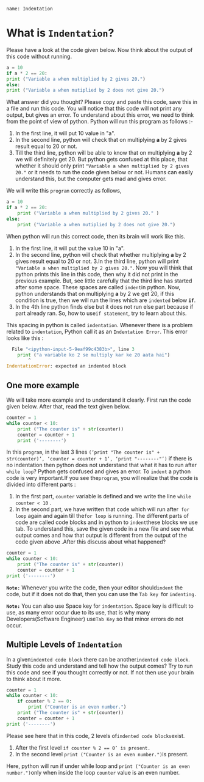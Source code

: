 ﻿```ngMeta
name: Indentation
```

# What is `Indentation`?

Please have a look at the code given below. Now think about the output of this code without running.
```python
a = 10
if a * 2 == 20:
print ("Variable a when multiplied by 2 gives 20.")
else:
print ("Variable a when mutiplied by 2 does not give 20.")
```
What answer did you thought? Please copy and paste this code, save this in a file and run this code. You will notice that this code will not print any output, but gives an error. To understand about this error, we need to think from the point of view of python. Python will run this program as follows :-

1. In the first line, it will put 10 value in "a".  
2. In the second line, python will check that on multiplying **a** by 2 gives result equal to 20 or not.  
3. Till the third line, python will be able to know that on multiplying **a** by 2 we will definitely get 20. But python gets confused at this place, that whether it should only print `"Variable a when multiplied by 2 gives 20."` or it needs to run the code given below or not. Humans can easily understand this, but the computer gets mad and gives error.

We will write this `program` correctly as follows,

```python
a = 10
if a * 2 == 20:
    print ("Variable a when multiplied by 2 gives 20." )
else:
    print ("Variable a when mutiplied by 2 does not give 20.")
```

When  python will run this correct code, then its brain will work like this. 

1. In the first line, it will put the value 10 in "a".
2. In the second line, python will check that whether multiplying **a** by 2 gives result equal to 20 or not.
3.In the third line, python will print `"Variable a when multiplied by 2 gives 20."`. Now you will think that python prints this line in this code, then why it did not print in the previous example. But, see little carefully that the third line has started after some space. These spaces are called `indent`in python. Now, python understands that on multiplying **a** by 2 we get 20, if this condition is true, then we will run the lines which are `indented` below **`if`**.
4. In the 4th line  python finds else but it does not run else part because if part already ran. So, how to use`if statement`, try to learn about this.

  
This spacing in python is called `indentation`. Whenever there is a problem related to `indentation`, Python call it as an `Indentation Error`. This error looks like this :

```python
  File "<ipython-input-5-9eaf99c4383b>", line 3
    print ("a variable ko 2 se multiply kar ke 20 aata hai")
        ^
IndentationError: expected an indented block
```


## One more example

We will take more example and to understand it clearly. First run the code given below. After that, read the text given below.
```python
counter = 1
while counter < 10:
	print ("The counter is" + str(counter))
	counter = counter + 1
	print ('--------')
```	

In this `program`, in the last  3 lines ` (‘print "The counter is" + str(counter)’, ‘counter = counter + 1’, ‘print "--------"’) ` if there is no indentation then python does not understand that what it has to run after `while loop`? Python gets confused and  gives an error. To `indent` a python  code is very important.If you see the`program`, you will realize that the code is divided into different parts :

1. In the first part, `counter` variable is defined and we write the line `while counter < 10` .
2. In the second part, we have written that code which will run after` for loop` again and again till the`for loop` is running. 
The different parts of code are called code blocks and in python to `indent`these blocks we use tab. 
To understand this, save the given code in a new file and see what output comes and how that output is different from the output of the code given above .After this discuss about what happened?
```python
counter = 1
while counter < 10:
	print ("The counter is" + str(counter))
	counter = counter + 1
print ('--------')
```

**`Note:`** Whenever you write the code, then your editor should`indent` the code, but if it does not do that, then you can use the `Tab key `for `indenting.`

**`Note:`** You can also use  Space key for `indentation`. Space key  is difficult to use, as many error occur due to its use, that is why many   Developers(Software Engineer) use`Tab Key` so that minor errors do not occur.

## Multiple Levels of `Indentation`

In a given`indented code block` there can be  another`indented code block`. Study this code and understand and tell how the output comes? Try to run this code and see if you thought correctly or not. If not then use your brain to think about it more.

```python
counter = 1
while counter < 10:
	if counter % 2 == 0:
		print ("Counter is an even number.")
	print ("The counter is" + str(counter))
	counter = counter + 1
print ('--------')
```

Please see here that in this code, 2 levels of`indented code blocks`exist.  

1. After the first level `if counter % 2 == 0’ is present.`
2. In the second level `print ("Counter is an even number.")`is present.

Here, python will run if under while loop  and `print ("Counter is an even number.")`only when inside the loop `counter` value is an even number.
